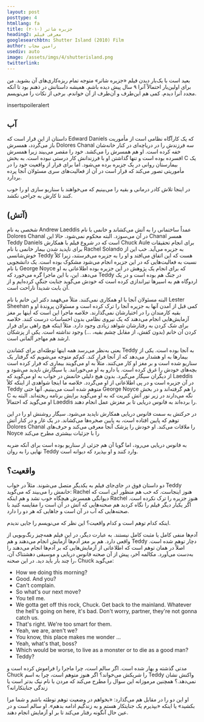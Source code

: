 ```yaml
---
layout: post
posttype: 4
htmllang: fa
title: جزیره شاتر (۲۰۱۰)
heading2: معرفی فیلم
googlesearchbtn: Shutter Island (2010) Film
author: رامین مجاب
usediv: auto
image: /assets/imgs/4/shutterisland.png
twitterlink:
---
```


بعید است با یک‌بار دیدن فیلم «جزیره شاتر» متوجه تمام ریزه‌کاری‌های آن بشوید. من برای اولین‌بار احتمالاً آنرا ۹ سال پیش دیده باشم. همیشه داستانش در ذهنم بود تا آنکه مجدد آنرا دیدم. کمی هم این‌طرف و آن‌طرف از آن خواندم. برخی از نکات را می‌نویسم.

insertspoileralert

## آب
داستان از این قرار است که Edward Daniels که یک کارآگاه نظامی است از مأموریت باز می‌گردد، همسرش Dolores Chanal سه فرزندش را در دریاچه‌ای در کنار خانه‌شان خفه کرده است. او هم همسرش را می‌کشد. خود را مقصر می‌بیند زیرا همسرش افسرده بوده است و تنها گذاشتن او با فرزندانش کار درستی نبوده است. به بخش C یک بیمارستان روانی در یک جزیره برده می‌شود. اما برای فرار از واقعیت خود را در مأموریتی تصور می‌کند که قرار است در آن از فعالیت‌های سری مسئولان آنجا پرده بردارد. 

در اینجا تلاش کادر درمانی و بقیه را می‌بینیم که می‌خواهند با سناریو سازی او را خوب کنند تا کارش به جراحی نکشد. 

## (آتش)
شخصی به نام Andrew Laeddis عمداً ساختمانی را به آتش می‌کشاند و خانمی با نام Dolores Chanal در آن می‌سوزد. البته محکوم نمی‌شود. حالا این Chanal همسر Teddy Daniels است که در شروع فیلم با همکارش Chuck Aule برای انجام تحقیقات برای ناپدید شدن بیمار خانمی با نام Rachel Solando به جزیره می‌آید. خب این از خوش‌شانسی Teddy هست که این اتفاق می‌افتد و او را به جزیره می‌فرستند، زیرا کلاً نسبت به فعالیت‌هایی که در این جزیره انجام می‌شود مشکوک بوده است. یک دانشجویی با نام George Noyce که برای انجام یک پژوهش در این جزیره بوده اطلاعاتی به او می‌دهد. این، با این ماجرا گره می‌خورد که Teddy در جنگ هم بوده است و در یک اردوگاه هم به اسیرها تیراندازی کرده است که خودش می‌گوید جنایت جنگی کرده‌ایم و از آن بابت شدیداً ناراحت است. 

 البته مسئولان آنجا با او همکاری نمی‌کنند. مثلاً می‌فهمد دکتر این خانم با نام Lester Sheehan کمی قبل از آمدن آنها به جزیره آنجا را ترک کرده است و مسئولان پروندهٔ او و بقیه کارمندان را در اختیارشان نمی‌گذارند. خلاصه ماجرا این است که اینها بر مغز آزمایش‌هایی انجام می‌دهند که یک نیروی نظامی بدون احساسات درست کنند. خلاصه برای شک کردن به رفتارشان شواهد زیادی وجود دارد. مثلاً اینکه هیچ راهی برای فرار کردن آن خانم (بدون کفش، از مقابل چشم بقیه، ...) وجود نداشته است. یکی از پزشکان ارشد هم مهاجر آلمانی است. 
 
 یعنی به‌نظر می‌رسد همه اینها توطئه‌ای برای کشاندن Teddy به آنجا بوده است. یکی از بیمارها به او هشدار می‌دهد که از آنجا فرار کند. کم‌کم متوجه می‌شویم که گرفتار یک سناریو شده است و بر مغز او کار می‌کنند. مثلاً به او می‌گویند بیماری که فرار کرده است بچه‌های خودش را غرق کرده است. یا دارو به او می‌خورانند. یا سیگارش ناپدید می‌شود و از دیگران سیگار می‌گیرد. بدون هیچ دلیلی خانمش در خواب به او می‌گوید که Laeddis در آن جزیره است و در پی اطلاعاتی از او می‌گردد. خلاصه ما اینجا شواهدی از اینکه کلاً Teddy متوهم شده است می‌بینیم.  آنها حتی George Noyce را هم گرفته‌اند و در بخش C‌ نگه می‌دارند در زیر نور آتش کبریت که به او می‌گوید برایش برنامه ریخته‌اند. البته به او می‌گوید که احتمالاً Laeddis را برده‌اند به فانوس دریایی تا بر مغزش عمل انجام دهند.
 
در حرکتش به سمت فانوس دریایی همکارش ناپدید می‌شود. سیگار روشنش او را در این توهم که پایین افتاده است، به پایین صخره‌ها می‌کشاند. در یک غار و در کنار آتش Dolores Chanal را ملاقات می‌کند. او خودش را پزشک آنجا معرفی می‌کند و حرف‌های Noyce را با جزئیات بیشتری مطرح می‌کند

به فانوس دریایی می‌رود، اما گویا آن هم جزئی از سناریو بوده است برای آنکه ضربه نهایی را به روان Teddy وارد کنند و او بپذیرد که دیوانه است.

## واقعیت؟
دو داستان فوق در جای‌جای فیلم به یکدیگر متصل می‌شوند. مثلاً در خواب Teddy خانمش را می‌بیند که می‌گوید: Rachel هنوز اینجاست. که خب هم منظور این است که دیوانگی همسرش هیچگاه خوب نشد و هم اینکه Rachel هنوز جزیره را ترک نکرده است. اگر یکبار دیگر فیلم را نگاه کردید هم صحنه‌هایی که آتش در آن است را مقایسه کنید با صحنه‌هایی که آب در آن است و جاهایی که هر دو را دارد.

اینکه کدام توهم است و کدام واقعیت؟ این نظر که می‌نویسم را جایی ندیدم. 

آدم‌ها منفی کامل یا مثبت کامل نیستند. به عبارت دیگر، در این فیلم همه‌چیز رنگ‌وبویی از واقعی دارد. هم بر مغز آدم‌ها آزمایش انجام می‌دهند و هم Teddy دچار توهم شده است. اصلاً در همان توهم است که اطلاعاتی از آزمایش‌هایی که بر آدم‌ها انجام می‌دهند را به‌دست می‌آورد.  مکالمه آخر، پیش از آن صحنه فانوس دریایی و موسیقی دهشتناک آن، را چند بار باید دید. در این صحنه، Chuck می‌گوید:

- How we doing this morning? 
- Good. And you?
- Can't complain. 
- So what's our next move? 
- You tell me.
- We gotta get off this rock, Chuck. Get back to the mainland. Whatever the hell's going on here, it's bad. Don't worry, partner, they're not gonna catch us.
- That's right. We're too smart for them. 
- Yeah, we are, aren't we?
- You know, this place makes me wonder ... 
- Yeah, what's that, boss?
- Which would be worse, to live as a monster or to die as a good man?
- Teddy?

مدتی گذشته و بهار شده است. اگر سالم است، چرا ماجرا را فراموش کرده است و Chuck را شریکش می‌خواند؟ اگر هنوز متوهم است، چرا به اسم Teddy واکنش نشان نمی‌دهد.؟ همچنین مرموزانه این سوال را مطرح می‌کند که مردن با نام نیک بدتر است یا زندگی جنایتکارانه؟
 
او این دو را در مقابل هم می‌گذارد: «بخواهم در وضعیت توهم توطئه باشم و شما مرا بکشید» یا اینکه «بپذیرم یک جنایتکار هستم و به زندگیم ادامه بدهم». او سالم است و در عین حال آنگونه رفتار می‌کند تا بر او آزمایش انجام دهند.

